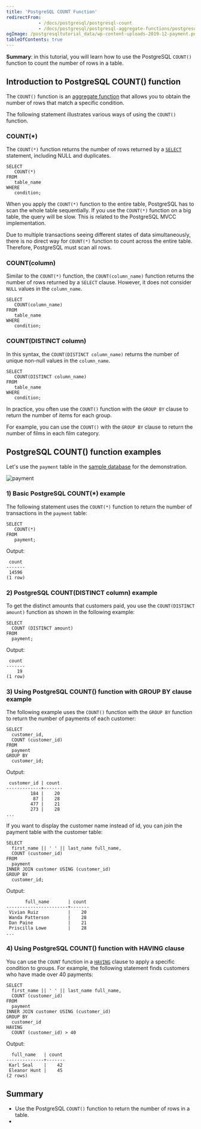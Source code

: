 ```yaml
---
title: 'PostgreSQL COUNT Function'
redirectFrom:
            - /docs/postgresql/postgresql-count 
            - /docs/postgresql/postgresql-aggregate-functions/postgresql-count-function/
ogImage: /postgresqltutorial_data/wp-content-uploads-2019-12-payment.png
tableOfContents: true
---
```


**Summary**: in this tutorial, you will learn how to use the PostgreSQL `COUNT()` function to count the number of rows in a table.



## Introduction to PostgreSQL COUNT() function



The `COUNT()` function is an [aggregate function](https://www.postgresqltutorial.com/postgresql-aggregate-functions/) that allows you to obtain the number of rows that match a specific condition.



The following statement illustrates various ways of using the `COUNT()` function.



### COUNT(\*)



The `COUNT(*)` function returns the number of rows returned by a [`SELECT`](/docs/postgresql/postgresql-select) statement, including NULL and duplicates.



```
SELECT
   COUNT(*)
FROM
   table_name
WHERE
   condition;
```



When you apply the `COUNT(*)` function to the entire table, PostgreSQL has to scan the whole table sequentially. If you use the `COUNT(*)` function on a big table, the query will be slow. This is related to the PostgreSQL MVCC implementation.



Due to multiple transactions seeing different states of data simultaneously, there is no direct way for `COUNT(*)` function to count across the entire table. Therefore, PostgreSQL must scan all rows.



### COUNT(column)



Similar to the `COUNT(*)` function, the `COUNT(column_name)` function returns the number of rows returned by a `SELECT` clause. However, it does not consider `NULL` values in the `column_name`.



```
SELECT
   COUNT(column_name)
FROM
   table_name
WHERE
   condition;
```



### COUNT(DISTINCT column)



In this syntax, the `COUNT(DISTINCT column_name)` returns the number of unique non-null values in the `column_name`.



```
SELECT
   COUNT(DISTINCT column_name)
FROM
   table_name
WHERE
   condition;
```



In practice, you often use the `COUNT()` function with the `GROUP BY` clause to return the number of items for each group.



For example, you can use the `COUNT()` with the `GROUP BY` clause to return the number of films in each film category.



## PostgreSQL COUNT() function examples



Let's use the `payment` table in the [sample database](https://www.postgresqltutorial.com/postgresql-getting-started/postgresql-sample-database/) for the demonstration.



![payment](/postgresqltutorial_data/wp-content-uploads-2019-12-payment.png)



### 1) Basic PostgreSQL COUNT(\*) example



The following statement uses the `COUNT(*)` function to return the number of transactions in the `payment` table:



```
SELECT
   COUNT(*)
FROM
   payment;
```



Output:



```
 count
-------
 14596
(1 row)
```



### 2) PostgreSQL COUNT(DISTINCT column) example



To get the distinct amounts that customers paid, you use the `COUNT(DISTINCT amount)` function as shown in the following example:



```
SELECT
  COUNT (DISTINCT amount)
FROM
  payment;
```



Output:



```
 count
-------
    19
(1 row)
```



### 3) Using PostgreSQL COUNT() function with GROUP BY clause example



The following example uses the `COUNT()` function with the `GROUP BY` function to return the number of payments of each customer:



```
SELECT
  customer_id,
  COUNT (customer_id)
FROM
  payment
GROUP BY
  customer_id;
```



Output:



```
 customer_id | count
-------------+-------
         184 |    20
          87 |    28
         477 |    21
         273 |    28
...
```



If you want to display the customer name instead of id, you can join the payment table with the customer table:



```
SELECT
  first_name || ' ' || last_name full_name,
  COUNT (customer_id)
FROM
  payment
INNER JOIN customer USING (customer_id)
GROUP BY
  customer_id;
```



Output:



```
       full_name       | count
-----------------------+-------
 Vivian Ruiz           |    20
 Wanda Patterson       |    28
 Dan Paine             |    21
 Priscilla Lowe        |    28
...
```



### 4) Using PostgreSQL COUNT() function with HAVING clause



You can use the `COUNT` function in a [`HAVING`](/docs/postgresql/postgresql-having) clause to apply a specific condition to groups. For example, the following statement finds customers who have made over 40 payments:



```
SELECT
  first_name || ' ' || last_name full_name,
  COUNT (customer_id)
FROM
  payment
INNER JOIN customer USING (customer_id)
GROUP BY
  customer_id
HAVING
  COUNT (customer_id) > 40
```



Output:



```
  full_name   | count
--------------+-------
 Karl Seal    |    42
 Eleanor Hunt |    45
(2 rows)
```



## Summary



- Use the PostgreSQL `COUNT()` function to return the number of rows in a table.
- 
